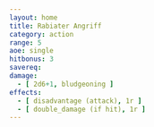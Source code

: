 ```yaml
---
layout: home
title: Rabiater Angriff
category: action
range: 5
aoe: single
hitbonus: 3
savereq: 
damage:
  - [ 2d6+1, bludgeoning ]
effects:
  - [ disadvantage (attack), 1r ]
  - [ double_damage (if hit), 1r ]
---
```

